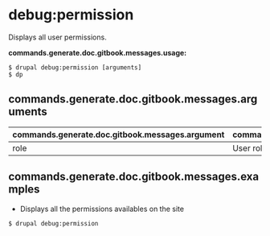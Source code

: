 # debug:permission
Displays all user permissions.

**commands.generate.doc.gitbook.messages.usage:**
```
$ drupal debug:permission [arguments]
$ dp  
```

## commands.generate.doc.gitbook.messages.arguments
commands.generate.doc.gitbook.messages.argument | commands.generate.doc.gitbook.messages.details
---------|-------------
role | User role

## commands.generate.doc.gitbook.messages.examples
* Displays all the permissions availables on the site
```
$ drupal debug:permission

```
